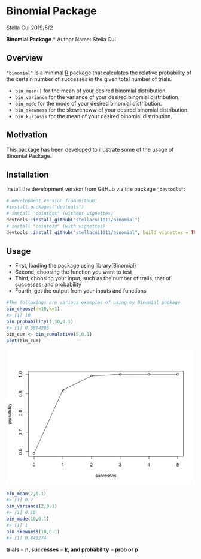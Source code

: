 Binomial Package
================
Stella Cui
2019/5/2

**Binomial Package** \* Author Name: Stella Cui

Overview
--------

`"binomial"` is a minimal [R](http://www.r-project.org/) package that calculates the relative probability of the certain number of successes in the given total number of trials.

-   `bin_mean()` for the mean of your desired binomial distribution.
-   `bin_variance` for the variance of your desired binomial distribution.
-   `bin_mode` for the mode of your desired binomial distribution.
-   `bin_skewness` for the skeweneww of your desired binomial distribution.
-   `bin_kurtosis` for the mean of your desired binomial distribution.

Motivation
----------

This package has been developed to illustrate some of the usage of Binomial Package.

Installation
------------

Install the development version from GitHub via the package `"devtools"`:

``` r
# development version from GitHub:
#install.packages("devtools") 
# install "cointoss" (without vignettes)
devtools::install_github("stellacui1011/binomial")
# install "cointoss" (with vignettes)
devtools::install_github("stellacui1011/binomial", build_vignettes = TRUE)
```

Usage
-----

-   First, loading the package using library(Binomial)
-   Second, choosing the function you want to test
-   Third, choosing your input, such as the number of trails, that of successes, and probability
-   Fourth, get the output from your inputs and functions

``` r
#The followings are various examples of using my Binomial package
bin_choose(n=10,k=1)
#> [1] 10
bin_probability(1,10,0.1)
#> [1] 0.3874205
bin_cum <- bin_cumulative(5,0.1)
plot(bin_cum)
```

![](README-unnamed-chunk-2-1.png)

``` r
bin_mean(2,0.1)
#> [1] 0.2
bin_variance(2,0.1)
#> [1] 0.18
bin_mode(10,0.1)
#> [1] 1
bin_skewness(10,0.1)
#> [1] 0.843274
```

**trials = n, successes = k, and probability = prob or p**
